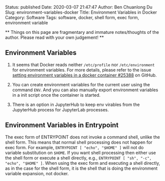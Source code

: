 Status: published
Date: 2020-03-07 21:47:47
Author: Ben Chuanlong Du
Slug: environment-variables-docker
Title: Environment Variables in Docker
Category: Software
Tags: software, docker, shell form, exec form, environment variable

**
Things on this page are
fragmentary and immature notes/thoughts of the author.
Please read with your own judgement!
**

## Environment Variables 

1. It seems that Docker reads neither `/etc/profile` 
    nor `/etc/environment` for environment variables.
    For more details, 
    please refer to the issue 
    [setting environment variables in a docker container #25388](https://github.com/moby/moby/issues/25388)
    on GitHub.

2. You can create environment variables for the current user 
   using the command `ENV`. 
   And you can also manually export environment variables in a init script once the container is started.
   
3. There is an option in JupyterHub to keep env virables 
   from the JupyterHub process for JupyterLab processes.


## Environment Variables in Entrypoint

The exec form of ENTRYPOINT does not invoke a command shell, 
unlike the shell form. 
This means that normal shell processing does not happen for exec form. 
For example, 
`ENTRYPOINT [ "echo", "$HOME" ]` will not do variable substitution on `$HOME`.
If you want shell processing then either use the shell form 
or execute a shell directly,
e.g.,
`ENTRYPOINT [ "sh", "-c", "echo", "$HOME" ]`.
When using the exec form and executing a shell directly,
as in the case for the shell form,
it is the shell that is doing the environment variable expansion, not docker.
